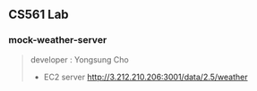 ## CS561 Lab
### mock-weather-server
> developer : Yongsung Cho
>
> * EC2 server 
>     http://3.212.210.206:3001/data/2.5/weather

